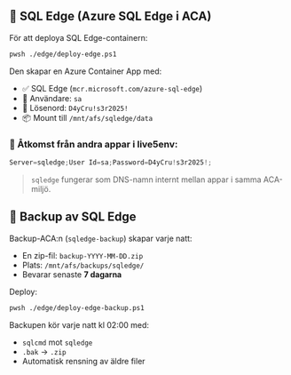 

## 🧱 SQL Edge (Azure SQL Edge i ACA)

För att deploya SQL Edge-containern:

```bash
pwsh ./edge/deploy-edge.ps1
```

Den skapar en Azure Container App med:
- ✅ SQL Edge (`mcr.microsoft.com/azure-sql-edge`)
- 🔐 Användare: `sa`
- 🔐 Lösenord: `D4yCru!s3r2025!`
- 📦 Mount till `/mnt/afs/sqledge/data`

### 🧠 Åtkomst från andra appar i live5env:

```csharp
Server=sqledge;User Id=sa;Password=D4yCru!s3r2025!;
```

> `sqledge` fungerar som DNS-namn internt mellan appar i samma ACA-miljö.



## 💾 Backup av SQL Edge

Backup-ACA:n (`sqledge-backup`) skapar varje natt:
- En zip-fil: `backup-YYYY-MM-DD.zip`
- Plats: `/mnt/afs/backups/sqledge/`
- Bevarar senaste **7 dagarna**

Deploy:
```bash
pwsh ./edge/deploy-edge-backup.ps1
```

Backupen kör varje natt kl 02:00 med:
- `sqlcmd` mot `sqledge`
- `.bak` → `.zip`
- Automatisk rensning av äldre filer


